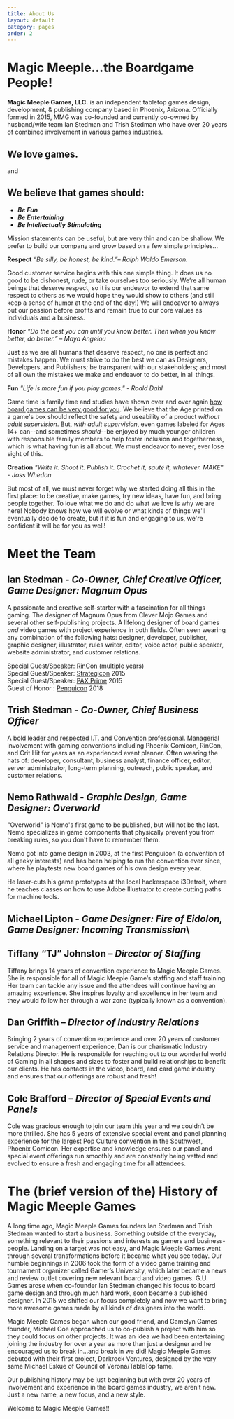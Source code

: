 ```yaml
---
title: About Us
layout: default
category: pages
order: 2
---
```

# Magic Meeple...the Boardgame People!
**Magic Meeple Games, LLC.** is an independent tabletop games design, development, & publishing company based in Phoenix, Arizona. Officially formed in 2015, MMG was co-founded and currently co-owned by husband/wife team Ian Stedman and Trish Stedman who have over 20 years of combined involvement in various games industries.

## We love games.

and

## We believe that games should:

- _**Be Fun**_
- _**Be Entertaining**_
- _**Be Intellectually Stimulating**_

Mission statements can be useful, but are very thin and can be shallow. We prefer to build our company and grow based on a few simple principles...

**Respect**
_“Be silly, be honest, be kind.”_– _Ralph Waldo Emerson._  

Good customer service begins with this one simple thing. It does us no good to be dishonest, rude, or take ourselves too seriously. We’re all human beings that deserve respect, so it is our endeavor to extend that same respect to others as we would hope they would show to others (and still keep a sense of humor at the end of the day!) We will endeavor to always put our passion before profits and remain true to our core values as individuals and a business.

**Honor**
_“Do the best you can until you know better. Then when you know better, do better.”_ – _Maya Angelou_  

Just as we are all humans that deserve respect, no one is perfect and mistakes happen. We must strive to do the best we can as Designers, Developers, and Publishers; be transparent with our stakeholders; and most of all own the mistakes we make and endeavor to do better, in all things.

**Fun**
_"Life is more fun if you play games."_ - _Roald Dahl_  

Game time is family time and studies have shown over and over again [how board games can be very good for you](https://www.google.com/search?q=health+benefits+of+board+games&rlz=1C1CHBF_enUS761US761&oq=health+benefits+of+board+games&aqs=chrome.0.0j69i60j0l2.4043j1j9&sourceid=chrome&ie=UTF-8). We believe that the Age printed on a game's box should reflect the safety and useability of a product _without adult supervision_. But, _with adult supervision_, even games labeled for Ages 14+ can--and sometimes _should_--be enjoyed by much younger children with responsible family members to help foster inclusion and togetherness, which is what having fun is all about. We must endeavor to never, ever lose sight of this.

**Creation**
_"Write it. Shoot it. Publish it. Crochet it, sauté it, whatever. MAKE"_ - _Joss Whedon_  

But most of all, we must never forget why we started doing all this in the first place: to be creative, make games, try new ideas, have fun, and bring people together. To love what we do and do what we love is why we are here! Nobody knows how we will evolve or what kinds of things we'll eventually decide to create, but if it is fun and engaging to us, we're confident it will be for you as well!

# Meet the Team

## Ian Stedman - _Co-Owner, Chief Creative Officer, Game Designer: **Magnum Opus**_

A passionate and creative self-starter with a fascination for all things gaming. The designer of Magnum Opus from Clever Mojo Games and several other self-publishing projects. A lifelong designer of board games _and_ video games with project experience in both fields. Often seen wearing any combination of the following hats: designer, developer, publisher, graphic designer, illustrator, rules writer, editor, voice actor, public speaker, website administrator, and customer relations.

Special Guest/Speaker: [RinCon](http://rincongames.com/) (multiple years)  
Special Guest/Speaker: [Strategicon](http://www.strategicon.net/) 2015  
Special Guest/Speaker: [PAX Prime](http://prime.paxsite.com/) 2015  
Guest of Honor : [Penguicon](http://2018.penguicon.org/) 2018  
  
## Trish Stedman - _Co-Owner, Chief Business Officer_

A bold leader and respected I.T. and Convention professional. Managerial involvement with gaming conventions including Phoenix Comicon, RinCon, and Crit Hit for years as an experienced event planner. Often wearing the hats of: developer, consultant, business analyst, finance officer, editor, server administrator, long-term planning, outreach, public speaker, and customer relations.
  
## Nemo Rathwald - _Graphic Design, Game Designer: **Overworld**_

"Overworld" is Nemo's first game to be published, but will not be the last. Nemo specializes in game components that physically prevent you from breaking rules, so you don't have to remember them.

Nemo got into game design in 2003, at the first Penguicon (a convention of all geeky interests) and has been helping to run the convention ever since, where he playtests new board games of his own design every year.

He laser-cuts his game prototypes at the local hackerspace i3Detroit, where he teaches classes on how to use Adobe Illustrator to create cutting paths for machine tools.
  
## Michael Lipton - _Game Designer: **Fire of Eidolon**, Game Designer: **Incoming Transmission**_\

## Tiffany “TJ” Johnston – _Director of Staffing_
Tiffany brings 14 years of convention experience to Magic Meeple Games. She is responsible for all of Magic Meeple Game’s staffing and staff training. Her team can tackle any issue and the attendees will continue having an amazing experience. She inspires loyalty and excellence in her team and they would follow her through a war zone (typically known as a convention).

## Dan Griffith – _Director of Industry Relations_
Bringing 2 years of convention experience and over 20 years of customer service and management experience, Dan is our charismatic Industry Relations Director. He is responsible for reaching out to our wonderful world of Gaming in all shapes and sizes to foster and build relationships to benefit our clients. He has contacts in the video, board, and card game industry and ensures that our offerings are robust and fresh!

## Cole Brafford – _Director of Special Events and Panels_
Cole was gracious enough to join our team this year and we couldn’t be more thrilled. She has 5 years of extensive special event and panel planning experience for the largest Pop Culture convention in the Southwest, Phoenix Comicon. Her expertise and knowledge ensures our panel and special event offerings run smoothly and are constantly being vetted and evolved to ensure a fresh and engaging time for all attendees.

# The (brief version of the) History of Magic Meeple Games

A long time ago, Magic Meeple Games founders Ian Stedman and Trish Stedman wanted to start a business. Something outside of the everyday, something relevant to their passions and interests as gamers and business-people. Landing on a target was not easy, and Magic Meeple Games went through several transformations before it became what you see today. Our humble beginnings in 2006 took the form of a video game training and tournament organizer called Gamer’s University, which later became a news and review outlet covering new relevant board and video games. G.U. Games arose when co-founder Ian Stedman changed his focus to board game design and through much hard work, soon became a published designer. In 2015 we shifted our focus completely and now we want to bring more awesome games made by all kinds of designers into the world.

Magic Meeple Games began when our good friend, and Gamelyn Games founder, Michael Coe approached us to co-publish a project with him so they could focus on other projects. It was an idea we had been entertaining joining the industry for over a year as more than just a designer and he encouraged us to break in…and break in we did! Magic Meeple Games debuted with their first project, Darkrock Ventures, designed by the very same Michael Eskue of Council of Verona/TableTop fame.

Our publishing history may be just beginning but with over 20 years of involvement and experience in the board games industry, we aren’t new. Just a new name, a new focus, and a new style.

Welcome to Magic Meeple Games!!
